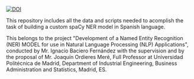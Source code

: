[![DOI](https://zenodo.org/badge/DOI/10.5281/zenodo.3906715.svg)](https://doi.org/10.5281/zenodo.3906715)

This repository includes all the data and scripts needed to acomplish the task of building a custom spaCy NER model in Spanish language. 

This belongs to the project "Development of a Named Entity Recognition (NER) MODEL for use in Natural Language Processing (NLP) Applications", conducted by Mr. Ignacio Baciero Fernández with the supervision and by the proposal of Mr. Joaquín  Ordieres Meré, Full Professor at Universidad Politécnica de Madrid, Department of Industrial Engineering, Business Administration and Statistics, Madrid, ES. 
